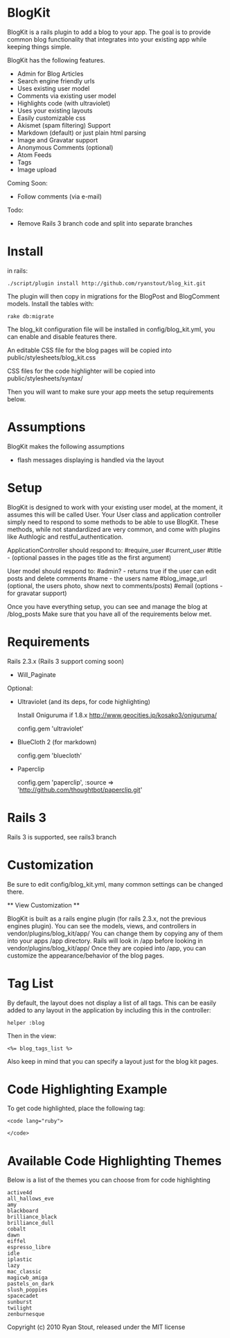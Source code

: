 BlogKit
=======

BlogKit is a rails plugin to add a blog to your app.  The goal is to provide common blog
functionality that integrates into your existing app while keeping things simple.

BlogKit has the following features.

+ Admin for Blog Articles
+ Search engine friendly urls
+ Uses existing user model
+ Comments via existing user model
+ Highlights code (with ultraviolet)
+ Uses your existing layouts
+ Easily customizable css
+ Akismet (spam filtering) Support
+ Markdown (default) or just plain html parsing
+ Image and Gravatar support
+ Anonymous Comments (optional)
+ Atom Feeds
+ Tags
+ Image upload

Coming Soon:

+ Follow comments (via e-mail)

Todo:

+ Remove Rails 3 branch code and split into separate branches

Install
=======

in rails:

    ./script/plugin install http://github.com/ryanstout/blog_kit.git

The plugin will then copy in migrations for the BlogPost and BlogComment models.  Install the tables with:

    rake db:migrate

The blog_kit configuration file will be installed in config/blog_kit.yml, you can enable and disable features there.

An editable CSS file for the blog pages will be copied into public/stylesheets/blog_kit.css

CSS files for the code highlighter will be copied into public/stylesheets/syntax/
    
Then you will want to make sure your app meets the setup requirements below.

Assumptions
===========

BlogKit makes the following assumptions

+ flash messages displaying is handled via the layout


Setup
=====

BlogKit is designed to work with your existing user model, at the moment, it assumes this will be
called User.  Your User class and application controller simply need to respond to some methods to
be able to use BlogKit.  These methods, while not standardized are very common, and come with plugins
like Authlogic and restful_authentication.

ApplicationController should respond to:
    #require_user
    #current_user
    #title - (optional passes in the pages title as the first argument)

User model should respond to:
    #admin?  - returns true if the user can edit posts and delete comments
    #name	 - the users name
    #blog_image_url (optional, the users photo, show next to comments/posts)
    #email (options - for gravatar support)
    
Once you have everything setup, you can see and manage the blog at /blog_posts  Make sure that you have
all of the requirements below met.

Requirements
============

Rails 2.3.x (Rails 3 support coming soon)

- Will_Paginate

Optional:

- Ultraviolet (and its deps, for code highlighting)

    Install Oniguruma if 1.8.x
    http://www.geocities.jp/kosako3/oniguruma/
    
    config.gem 'ultraviolet'
    
- BlueCloth 2 (for markdown)

    config.gem 'bluecloth'

- Paperclip

    config.gem 'paperclip', :source => 'http://github.com/thoughtbot/paperclip.git'

Rails 3
=======

Rails 3 is supported, see rails3 branch

Customization
=============

Be sure to edit config/blog_kit.yml, many common settings can be changed there.

** View Customization **

BlogKit is built as a rails engine plugin (for rails 2.3.x, not the previous engines plugin).  You can see
the models, views, and controllers in vendor/plugins/blog_kit/app/  You can change them by copying any of 
them into your apps /app directory.  Rails will look in /app before looking in vendor/plugins/blog_kit/app/
Once they are copied into /app, you can customize the appearance/behavior of the blog pages.

Tag List
========

By default, the layout does not display a list of all tags.  This can be easily added to any layout in the 
application by including this in the controller:

    helper :blog

Then in the view:

    <%= blog_tags_list %>

Also keep in mind that you can specify a layout just for the blog kit pages.

Code Highlighting Example
=========================

To get code highlighted, place the following tag:

    <code lang="ruby">

    </code>

Available Code Highlighting Themes
==================================

Below is a list of the themes you can choose from for code highlighting

    active4d
    all_hallows_eve
    amy
    blackboard
    brilliance_black
    brilliance_dull
    cobalt
    dawn
    eiffel
    espresso_libre
    idle
    iplastic
    lazy
    mac_classic
    magicwb_amiga
    pastels_on_dark
    slush_poppies
    spacecadet
    sunburst
    twilight
    zenburnesque


Copyright (c) 2010 Ryan Stout, released under the MIT license
